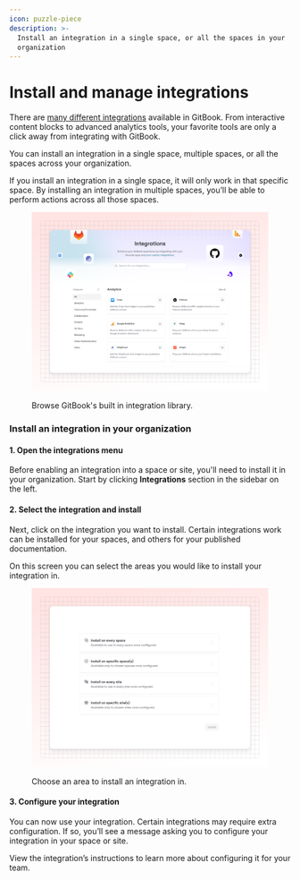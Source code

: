 ```yaml
---
icon: puzzle-piece
description: >-
  Install an integration in a single space, or all the spaces in your
  organization
---
```


# Install and manage integrations

There are [many different integrations](https://app.gitbook.com/integrations) available in GitBook. From interactive content blocks to advanced analytics tools, your favorite tools are only a click away from integrating with GitBook.

You can install an integration in a single space, multiple spaces, or all the spaces across your organization.

If you install an integration in a single space, it will only work in that specific space. By installing an integration in multiple spaces, you’ll be able to perform actions across all those spaces.

<figure><img src="../.gitbook/assets/10_01_25_integrations.svg" alt="A GitBook screenshot showing the integration library" ><figcaption><p>Browse GitBook's built in integration library.</p></figcaption></figure>

### Install an integration in your organization

#### 1. Open the integrations menu

Before enabling an integration into a space or site, you'll need to install it in your organization. Start by clicking **Integrations** section in the sidebar on the left.

#### 2. Select the integration and install

Next, click on the integration you want to install. Certain integrations work can be installed for your spaces, and others for your published documentation.

On this screen you can select the areas you would like to install your integration in.

<figure><img src="../.gitbook/assets/10_01_25_install_integration.svg" alt="A GitBook screenshot showing where you can install an integration" ><figcaption><p>Choose an area to install an integration in.</p></figcaption></figure>

#### 3. Configure your integration

You can now use your integration. Certain integrations may require extra configuration. If so, you’ll see a message asking you to configure your integration in your space or site.

View the integration’s instructions to learn more about configuring it for your team.
